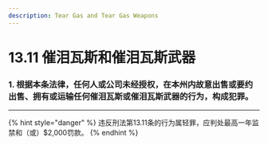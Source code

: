 ```yaml
---
description: Tear Gas and Tear Gas Weapons
---
```


# 13.11 催泪瓦斯和催泪瓦斯武器

### 1. 根据本条法律，任何人或公司未经授权，在本州内故意出售或要约出售、拥有或运输任何催泪瓦斯或催泪瓦斯武器的行为，构成犯罪。

***

{% hint style="danger" %}
违反刑法第13.11条的行为属轻罪，应判处最高一年监禁和（或）$2,000罚款。
{% endhint %}